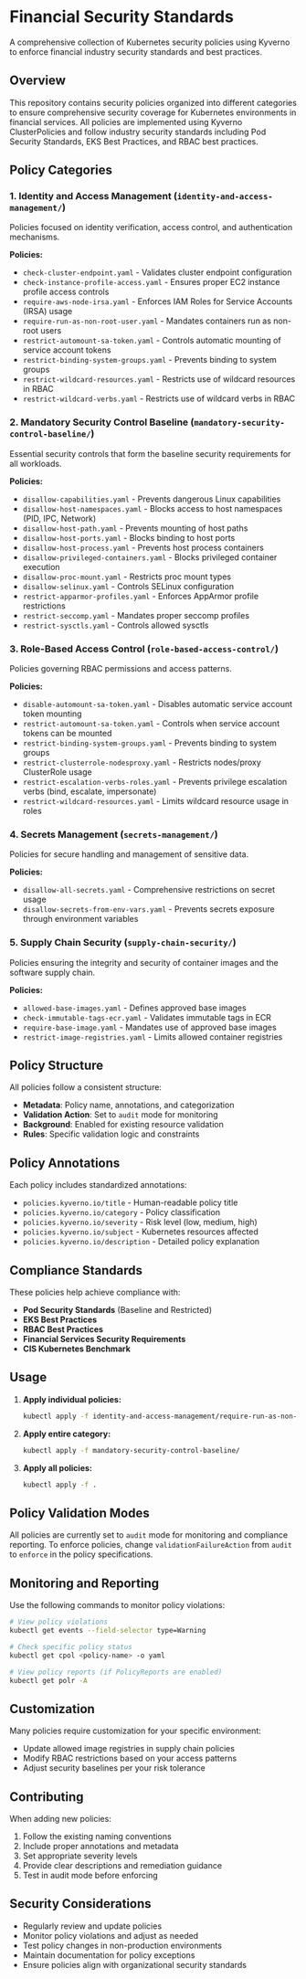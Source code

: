 # Financial Security Standards

A comprehensive collection of Kubernetes security policies using Kyverno to enforce financial industry security standards and best practices.

## Overview

This repository contains security policies organized into different categories to ensure comprehensive security coverage for Kubernetes environments in financial services. All policies are implemented using Kyverno ClusterPolicies and follow industry security standards including Pod Security Standards, EKS Best Practices, and RBAC best practices.

## Policy Categories

### 1. Identity and Access Management (`identity-and-access-management/`)

Policies focused on identity verification, access control, and authentication mechanisms.

**Policies:**
- `check-cluster-endpoint.yaml` - Validates cluster endpoint configuration
- `check-instance-profile-access.yaml` - Ensures proper EC2 instance profile access controls
- `require-aws-node-irsa.yaml` - Enforces IAM Roles for Service Accounts (IRSA) usage
- `require-run-as-non-root-user.yaml` - Mandates containers run as non-root users
- `restrict-automount-sa-token.yaml` - Controls automatic mounting of service account tokens
- `restrict-binding-system-groups.yaml` - Prevents binding to system groups
- `restrict-wildcard-resources.yaml` - Restricts use of wildcard resources in RBAC
- `restrict-wildcard-verbs.yaml` - Restricts use of wildcard verbs in RBAC

### 2. Mandatory Security Control Baseline (`mandatory-security-control-baseline/`)

Essential security controls that form the baseline security requirements for all workloads.

**Policies:**
- `disallow-capabilities.yaml` - Prevents dangerous Linux capabilities
- `disallow-host-namespaces.yaml` - Blocks access to host namespaces (PID, IPC, Network)
- `disallow-host-path.yaml` - Prevents mounting of host paths
- `disallow-host-ports.yaml` - Blocks binding to host ports
- `disallow-host-process.yaml` - Prevents host process containers
- `disallow-privileged-containers.yaml` - Blocks privileged container execution
- `disallow-proc-mount.yaml` - Restricts proc mount types
- `disallow-selinux.yaml` - Controls SELinux configuration
- `restrict-apparmor-profiles.yaml` - Enforces AppArmor profile restrictions
- `restrict-seccomp.yaml` - Mandates proper seccomp profiles
- `restrict-sysctls.yaml` - Controls allowed sysctls

### 3. Role-Based Access Control (`role-based-access-control/`)

Policies governing RBAC permissions and access patterns.

**Policies:**
- `disable-automount-sa-token.yaml` - Disables automatic service account token mounting
- `restrict-automount-sa-token.yaml` - Controls when service account tokens can be mounted
- `restrict-binding-system-groups.yaml` - Prevents binding to system groups
- `restrict-clusterrole-nodesproxy.yaml` - Restricts nodes/proxy ClusterRole usage
- `restrict-escalation-verbs-roles.yaml` - Prevents privilege escalation verbs (bind, escalate, impersonate)
- `restrict-wildcard-resources.yaml` - Limits wildcard resource usage in roles

### 4. Secrets Management (`secrets-management/`)

Policies for secure handling and management of sensitive data.

**Policies:**
- `disallow-all-secrets.yaml` - Comprehensive restrictions on secret usage
- `disallow-secrets-from-env-vars.yaml` - Prevents secrets exposure through environment variables

### 5. Supply Chain Security (`supply-chain-security/`)

Policies ensuring the integrity and security of container images and the software supply chain.

**Policies:**
- `allowed-base-images.yaml` - Defines approved base images
- `check-immutable-tags-ecr.yaml` - Validates immutable tags in ECR
- `require-base-image.yaml` - Mandates use of approved base images
- `restrict-image-registries.yaml` - Limits allowed container registries

## Policy Structure

All policies follow a consistent structure:
- **Metadata**: Policy name, annotations, and categorization
- **Validation Action**: Set to `audit` mode for monitoring
- **Background**: Enabled for existing resource validation
- **Rules**: Specific validation logic and constraints

## Policy Annotations

Each policy includes standardized annotations:
- `policies.kyverno.io/title` - Human-readable policy title
- `policies.kyverno.io/category` - Policy classification
- `policies.kyverno.io/severity` - Risk level (low, medium, high)
- `policies.kyverno.io/subject` - Kubernetes resources affected
- `policies.kyverno.io/description` - Detailed policy explanation

## Compliance Standards

These policies help achieve compliance with:
- **Pod Security Standards** (Baseline and Restricted)
- **EKS Best Practices**
- **RBAC Best Practices**
- **Financial Services Security Requirements**
- **CIS Kubernetes Benchmark**

## Usage

1. **Apply individual policies:**
   ```bash
   kubectl apply -f identity-and-access-management/require-run-as-non-root-user.yaml
   ```

2. **Apply entire category:**
   ```bash
   kubectl apply -f mandatory-security-control-baseline/
   ```

3. **Apply all policies:**
   ```bash
   kubectl apply -f .
   ```

## Policy Validation Modes

All policies are currently set to `audit` mode for monitoring and compliance reporting. To enforce policies, change `validationFailureAction` from `audit` to `enforce` in the policy specifications.

## Monitoring and Reporting

Use the following commands to monitor policy violations:

```bash
# View policy violations
kubectl get events --field-selector type=Warning

# Check specific policy status
kubectl get cpol <policy-name> -o yaml

# View policy reports (if PolicyReports are enabled)
kubectl get polr -A
```

## Customization

Many policies require customization for your specific environment:
- Update allowed image registries in supply chain policies
- Modify RBAC restrictions based on your access patterns
- Adjust security baselines per your risk tolerance

## Contributing

When adding new policies:
1. Follow the existing naming conventions
2. Include proper annotations and metadata
3. Set appropriate severity levels
4. Provide clear descriptions and remediation guidance
5. Test in audit mode before enforcing

## Security Considerations

- Regularly review and update policies
- Monitor policy violations and adjust as needed
- Test policy changes in non-production environments
- Maintain documentation for policy exceptions
- Ensure policies align with organizational security standards